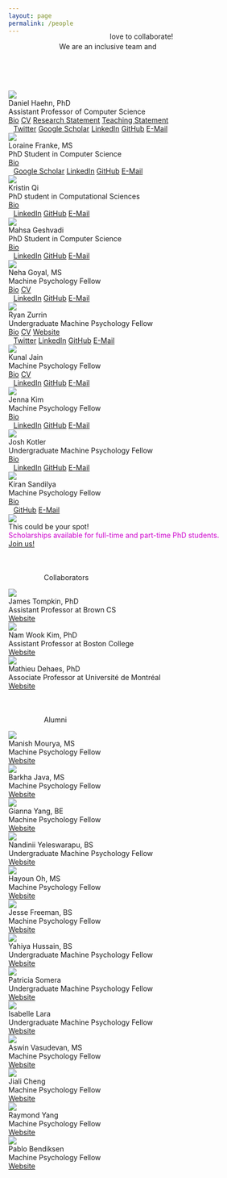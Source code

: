 ```yaml
---
layout: page
permalink: /people
---
```


<span class="teaser" style="left:20%;position:relative">We are an <span class="bluetext">inclusive team</span> and</span>
<span class="teaser" style="position: relative; float:left; left:40%;margin-top:-20px;">love to <span class="bluetext">collaborate</span>!</span>

<br><br><br>

<div class="person">
  <img src="/people/haehn.jpg">
  <div class="caption">
    Daniel Haehn, PhD<br>
    <span class="role">Assistant Professor of Computer Science</span><br>
    <span class="links">
      <a class="cleanlink" href="/people/haehn/bio.txt">Bio</a>
      <a class="cleanlink" href="/people/haehn/cv.pdf">CV</a>
      <a class="cleanlink" href="/people/haehn/research.pdf">Research Statement</a>
      <a class="cleanlink" href="/people/haehn/teaching.pdf">Teaching Statement</a>
    </span><br>
    <div class="icons gray" style="font-size:14px;margin-left:10px">
      <a href="https://twitter.com/danielhaehn" target="_blank"><span class="icon-twitter tooltip"><span class="tooltiptext">Twitter</span></span></a>
      <a href="https://scholar.google.com/citations?user=HGvsO6oAAAAJ&amp;hl=en" target="_blank"><span class="icon-book tooltip"><span class="tooltiptext">Google Scholar</span></span></a>
      <a href="https://www.linkedin.com/in/haehn" target="_blank"><span class="icon-linkedin2 tooltip"><span class="tooltiptext">LinkedIn</span></span></a>
      <a href="https://github.com/haehn" target="_blank"><span class="icon-github tooltip"><span class="tooltiptext">GitHub</span></span></a>
      <a href="mailto:REPLACE_WITH_LASTNAME@mpsych.org" target="_blank"><span class="icon-email tooltip"><span class="tooltiptext">E-Mail</span></span></a> 
  </div>
  </div>
</div>

<div class="person">
  <img src="/people/franke.jpg">
  <div class="caption">
    Loraine Franke, MS<br>
    <span class="role">PhD Student in Computer Science</span><br>
    <span class="links">
      <a class="cleanlink" href="/people/franke/bio.txt">Bio</a>
      <!-- <a class="cleanlink" href="/people/franke/cv.pdf">CV</a> -->
    </span><br>
    <div class="icons gray" style="font-size:14px;margin-left:10px">
      <a href="https://scholar.google.com/citations?user=byotQh4AAAAJ&hl" target="_blank"><span class="icon-book tooltip"><span class="tooltiptext">Google Scholar</span></span></a>
      <a href="https://linkedin.com/in/loraine-franke/" target="_blank"><span class="icon-linkedin2 tooltip"><span class="tooltiptext">LinkedIn</span></span></a>
      <a href="https://github.com/lorifranke" target="_blank"><span class="icon-github tooltip"><span class="tooltiptext">GitHub</span></span></a>
      <a href="mailto:REPLACE_WITH_LASTNAME@mpsych.org" target="_blank"><span class="icon-email tooltip"><span class="tooltiptext">E-Mail</span></span></a> 
  </div>
  </div>
</div>

<div class="person">
  <img src="/people/qi.jpg">
  <div class="caption">
    Kristin Qi<br>
    <span class="role">PhD student in Computational Sciences</span><br>
  <span class="links">
      <a class="cleanlink" href="/people/qi/bio.txt">Bio</a>
    </span><br>
    <div class="icons gray" style="font-size:14px;margin-left:10px">
      <a href="https://www.linkedin.com/in/kristinqi/" target="_blank"><span class="icon-linkedin2 tooltip"><span class="tooltiptext">LinkedIn</span></span></a>
      <a href="https://github.com/kristinyanah" target="_blank"><span class="icon-github tooltip"><span class="tooltiptext">GitHub</span></span></a>
      <a href="mailto:REPLACE_WITH_LASTNAME@mpsych.org" target="_blank"><span class="icon-email tooltip"><span class="tooltiptext">E-Mail</span></span></a> 
  </div>
  </div>
</div>

<div class="person">
  <img src="/people/mgeshvadi.jpg">
  <div class="caption">
    Mahsa Geshvadi<br>
    <span class="role">PhD Student in Computer Science</span><br>
    <span class="links">
      <a class="cleanlink" href="/people/mgeshvadi/bio.txt">Bio</a>
    </span><br>
    <div class="icons gray" style="font-size:14px;margin-left:10px">
      <a href="https://www.linkedin.com/in/mahsa-geshvadi-13233a124/" target="_blank"><span class="icon-linkedin2 tooltip"><span class="tooltiptext">LinkedIn</span></span></a>
      <a href="https://github.com/mahsageshvadi" target="_blank"><span class="icon-github tooltip"><span class="tooltiptext">GitHub</span></span></a>
      <a href="mailto:REPLACE_WITH_LASTNAME@mpsych.org" target="_blank"><span class="icon-email tooltip"><span class="tooltiptext">E-Mail</span></span></a> 
    </div>
  </div>
</div>

<div class="person">
  <img src="/people/goyal.jpg">
  <div class="caption">
    Neha Goyal, MS<br>
    <span class="role">Machine Psychology Fellow</span><br>
    <span class="links">
      <a class="cleanlink" href="/people/neha/bio.txt">Bio</a>
      <a class="cleanlink" href="/people/neha/cv.pdf">CV</a>
    </span><br>
    <div class="icons gray" style="font-size:14px;margin-left:10px">
      <a href="https://www.linkedin.com/in/neha-goyal-696a30107/" target="_blank"><span class="icon-linkedin2 tooltip"><span class="tooltiptext">LinkedIn</span></span></a>
      <a href="https://github.com/nehagoyal1994" target="_blank"><span class="icon-github tooltip"><span class="tooltiptext">GitHub</span></span></a>
      <a href="mailto:REPLACE_WITH_LASTNAME@mpsych.org" target="_blank"><span class="icon-email tooltip"><span class="tooltiptext">E-Mail</span></span></a> 
  </div>
  </div>
</div>

<div class="person">
  <img src="/people/zurrin.jpg">
  <div class="caption">
    Ryan Zurrin<br>
    <span class="role">Undergraduate Machine Psychology Fellow</span><br>
    <span class="links">
      <a class="cleanlink" href="/people/zurrin/bio.txt">Bio</a>
      <a class="cleanlink" href="/people/zurrin/cv.pdf">CV</a>
      <a class="cleanlink" href="https://www.ryanzurrin.com" target="_blank">Website</a>
    </span><br>
    <div class="icons gray" style="font-size:14px;margin-left:10px">
      <a href="https://twitter.com/ryan_zurrin" target="_blank"><span class="icon-twitter tooltip"><span class="tooltiptext">Twitter</span></span></a>
      <a href="https://www.linkedin.com/in/ryan-zurrin" target="_blank"><span class="icon-linkedin2 tooltip"><span class="tooltiptext">LinkedIn</span></span></a>
      <a href="https://github.com/RyanZurrin" target="_blank"><span class="icon-github tooltip"><span class="tooltiptext">GitHub</span></span></a>
      <a href="mailto:REPLACE_WITH_LASTNAME@mpsych.org" target="_blank"><span class="icon-email tooltip"><span class="tooltiptext">E-Mail</span></span></a> 
  </div>
  </div>
</div>

<div class="person">
  <img src="/people/jain.jpg">
  <div class="caption">
    Kunal Jain<br>
    <span class="role">Machine Psychology Fellow</span><br>
    <span class="links">
      <a class="cleanlink" href="/people/jain/bio.txt">Bio</a>
      <a class="cleanlink" href="/people/jain/cv.pdf">CV</a>
    </span><br>
    <div class="icons gray" style="font-size:14px;margin-left:10px">
      <a href="https://www.linkedin.com/in/jainkhere/" target="_blank"><span class="icon-linkedin2 tooltip"><span class="tooltiptext">LinkedIn</span></span></a>
      <a href="https://github.com/jainkhere" target="_blank"><span class="icon-github tooltip"><span class="tooltiptext">GitHub</span></span></a>
      <a href="mailto:kunal.jain001@umb.edu" target="_blank"><span class="icon-email tooltip"><span class="tooltiptext">E-Mail</span></span></a> 
    </div>
  </div>
</div>

<div class="person">
  <img src="/people/kim.jpg">
  <div class="caption">
    Jenna Kim<br>
    <span class="role">Machine Psychology Fellow</span><br>
    <span class="links">
      <a class="cleanlink" href="/people/Kim/bio.txt">Bio</a>
    </span><br>
    <div class="icons gray" style="font-size:14px;margin-left:10px">
      <a href="https://www.linkedin.com/in/jenna-kim-931985106/" target="_blank"><span class="icon-linkedin2 tooltip"><span class="tooltiptext">LinkedIn</span></span></a>
      <a href="https://github.com/jiehyunjkim" target="_blank"><span class="icon-github tooltip"><span class="tooltiptext">GitHub</span></span></a>
      <a href="mailto:JieHyun.Kim001@umb.edu" target="_blank"><span class="icon-email tooltip"><span class="tooltiptext">E-Mail</span></span></a> 
    </div>
  </div>
</div>

<div class="person">
  <img src="/people/kotler.jpg">
  <div class="caption">
    Josh Kotler<br>
    <span class="role">Undergraduate Machine Psychology Fellow</span><br>
    <span class="links">
      <a class="cleanlink" href="/people/kotler/bio.txt">Bio</a>
    </span><br>
    <div class="icons gray" style="font-size:14px;margin-left:10px">
      <a href="https://www.linkedin.com/in/josh-kotler/" target="_blank"><span class="icon-linkedin2 tooltip"><span class="tooltiptext">LinkedIn</span></span></a>
      <a href="https://github.com/fib" target="_blank"><span class="icon-github tooltip"><span class="tooltiptext">GitHub</span></span></a>
      <a href="mailto:kotler@mpsych.org" target="_blank"><span class="icon-email tooltip"><span class="tooltiptext">E-Mail</span></span></a> 
    </div>
  </div>
</div>

<div class="person">
  <img src="/people/kiran.jpg">
  <div class="caption">
    Kiran Sandilya<br>
    <span class="role">Machine Psychology Fellow</span><br>
    <span class="links">
      <a class="cleanlink" href="/people/kiran/bio.txt">Bio</a>
    </span><br>
    <div class="icons gray" style="font-size:14px;margin-left:10px">   
      <a href="https://github.com/kiransandilya" target="_blank"><span class="icon-github tooltip"><span class="tooltiptext">GitHub</span></span></a>
      <a href="mailto:kiran.sandilya001@mpsych.org" target="_blank"><span class="icon-email tooltip"><span class="tooltiptext">E-Mail</span></span></a> 
    </div>
  </div>
</div>

<div class="person">
  <img src="/gfx/team.png">
  <div class="caption">
    This could be your spot!<br>
    <span class="role" style="color:#cd00cd">Scholarships available for full-time and part-time PhD students.</span><br>
    <span class="links">
      <a class="cleanlink" href="/join/">Join us!</a>
    </span>
  </div>
</div>

<p style="margin-left:14%;margin-top:50px;">Collaborators</p>
<div class="collaborator">
  <img src="/people/collaborators/tompkin.png">
  <div class="caption">
    James Tompkin, PhD<br>
    <span class="role">Assistant Professor at Brown CS</span><br>
    <span class="links">
      <a class="cleanlink" href="http://jamestompkin.com" target="_blank">Website</a>
    </span>
  </div>
</div>

<div class="collaborator">
  <img src="/people/collaborators/kim.png">
  <div class="caption">
    Nam Wook Kim, PhD<br>
    <span class="role">Assistant Professor at Boston College</span><br>
    <span class="links">
      <a class="cleanlink" href="http://namwkim.org" target="_blank">Website</a>
    </span>
  </div>
</div>

<div class="collaborator">
  <img src="/people/collaborators/mathieu.png">
  <div class="caption">
    Mathieu Dehaes, PhD<br>
    <span class="role">Associate Professor at Université de Montréal</span><br>
    <span class="links">
      <a class="cleanlink" href="https://radiologie.umontreal.ca/departement/les-professeurs/profil/dehaes-mathieu/in17806/" target="_blank">Website</a>
    </span>
  </div>
</div>

<p style="margin-left:14%;margin-top:50px;">Alumni</p>

<div class="alumni">
  <img src="/people/alumni/manish.jpg">
  <div class="caption">
    Manish Mourya, MS<br>
    <span class="role">Machine Psychology Fellow</span><br>
    <span class="links">
      <a class="cleanlink" href="https://mouryamanish.github.io">Website</a>
    </span>
  </div>
</div>

<div class="alumni">
  <img src="/people/alumni/barkha.jpg">
  <div class="caption">
    Barkha Java, MS<br>
    <span class="role">Machine Psychology Fellow</span><br>
    <span class="links">
      <a class="cleanlink" href="https://www.linkedin.com/in/barkha-java">Website</a>
    </span>
  </div>
</div>

<div class="alumni">
  <img src="/people/alumni/yang.jpg">
  <div class="caption">
    Gianna Yang, BE<br>
    <span class="role">Machine Psychology Fellow</span><br>
    <span class="links">
      <a class="cleanlink" href="https://www.linkedin.com/in/guangyang98/">Website</a>
    </span>
  </div>
</div>

<div class="alumni">
  <img src="/people/alumni/yeleswarapu.jpg">
  <div class="caption">
    Nandinii Yeleswarapu, BS<br>
    <span class="role">Undergraduate Machine Psychology Fellow</span><br>
    <span class="links">
      <a class="cleanlink" href="https://www.linkedin.com/in/nandiniiys">Website</a>
    </span>
  </div>
</div>

<div class="alumni">
  <img src="/people/alumni/oh.jpg">
  <div class="caption">
    Hayoun Oh, MS<br>
    <span class="role">Machine Psychology Fellow</span><br>
    <span class="links">
      <a class="cleanlink" href="https://www.linkedin.com/in/hayoun-oh-49a688205/">Website</a>
    </span>
  </div>
</div>

<div class="alumni">
  <img src="/people/alumni/freeman.jpg">
  <div class="caption">
    Jesse Freeman, BS<br>
    <span class="role">Machine Psychology Fellow</span><br>
    <span class="links">
      <a class="cleanlink" href="https://www.linkedin.com/in/jesse-freeman-40018350/">Website</a>
    </span>
  </div>
</div>

<div class="alumni">
  <img src="/people/alumni/hussain.jpg">
  <div class="caption">
    Yahiya Hussain, BS<br>
    <span class="role">Undergraduate Machine Psychology Fellow</span><br>
    <span class="links">
      <a class="cleanlink" href="https://www.linkedin.com/in/yahiyahussain">Website</a>
    </span>
  </div>
</div>

<div class="alumni">
  <img src="/people/alumni/somera.png">
  <div class="caption">
    Patricia Somera<br>
    <span class="role">Undergraduate Machine Psychology Fellow</span><br>
    <span class="links">
      <a class="cleanlink" href="https://www.linkedin.com/in/patricia-somera-a700701b3">Website</a>
    </span>
  </div>
</div>

<div class="alumni">
  <img src="/people/alumni/lara.jpg">
  <div class="caption">
    Isabelle Lara<br>
    <span class="role">Undergraduate Machine Psychology Fellow</span><br>
    <span class="links">
      <a class="cleanlink" href="https://www.linkedin.com/in/isabelle-l-99903a137">Website</a>
    </span>
  </div>
</div>

<div class="alumni">
  <img src="/people/alumni/vasudevan.jpg">
  <div class="caption">
    Aswin Vasudevan, MS<br>
    <span class="role">Machine Psychology Fellow</span><br>
    <span class="links">
      <a class="cleanlink" href="https://www.linkedin.com/in/aswinvasudevan21/">Website</a>
    </span>
  </div>
</div>

<div class="alumni">
  <img src="/people/alumni/cheng.png">
  <div class="caption">
    Jiali Cheng<br>
    <span class="role">Machine Psychology Fellow</span><br>
    <span class="links">
      <a class="cleanlink" href="https://www.linkedin.com/in/jiali-cheng-67056b14a/">Website</a>
    </span>
  </div>
</div>

<div class="alumni">
  <img src="/people/alumni/ryang.jpg">
  <div class="caption">
    Raymond Yang<br>
    <span class="role">Machine Psychology Fellow</span><br>
    <span class="links">
      <a class="cleanlink" href="https://www.linkedin.com/in/raymond-yang-913b64152/">Website</a>
    </span>
  </div>
</div>

<div class="alumni">
  <img src="/people/alumni/bendiksen.jpg">
  <div class="caption">
    Pablo Bendiksen<br>
    <span class="role">Machine Psychology Fellow</span><br>
    <span class="links">
      <a class="cleanlink" href="https://www.linkedin.com/in/pablo-bendiksen-11b583127">Website</a>
    </span>
  </div>
</div>
